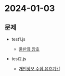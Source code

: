 # 2024-01-03
## 문제
* test1.js 
    * [둘만의 암호](https://school.programmers.co.kr/learn/courses/30/lessons/155652)

* test2.js
    * [개인정보 수집 유효기간](https://school.programmers.co.kr/learn/courses/30/lessons/150370) 

